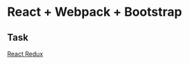 # React + Webpack + Bootstrap

## Task 
[React Redux](https://github.com/rolling-scopes-school/tasks/blob/master/tasks/react/react-redux.md)
